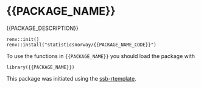 # {{PACKAGE_NAME}}

{{PACKAGE_DESCRIPTION}}

```
renv::init()
renv::install("statisticsnorway/{{PACKAGE_NAME_CODE}}")
```
To use the functions in `{{PACKAGE_NAME}}` you should load the package with

```
library({{PACKAGE_NAME}})
```

This package was initiated using the [ssb-rtemplate](https://github.com/statisticsnorway/fellesr).
